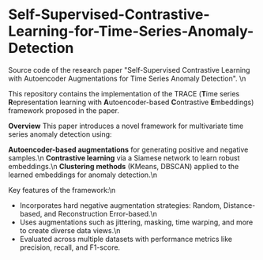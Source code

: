 # Self-Supervised-Contrastive-Learning-for-Time-Series-Anomaly-Detection
Source code of the research paper "Self-Supervised Contrastive Learning with Autoencoder Augmentations for Time Series Anomaly Detection". 
\n

This repository contains the implementation of the TRACE (**T**ime series
**R**epresentation learning with **A**utoencoder-based **C**ontrastive **E**mbeddings) framework proposed in the paper.

**Overview**
This paper introduces a novel framework for multivariate time series anomaly detection using:

**Autoencoder-based augmentations** for generating positive and negative samples.\n
**Contrastive learning** via a Siamese network to learn robust embeddings.\n
**Clustering methods** (KMeans, DBSCAN) applied to the learned embeddings for anomaly detection.\n

Key features of the framework:\n
- Incorporates hard negative augmentation strategies: Random, Distance-based, and Reconstruction Error-based.\n
- Uses augmentations such as jittering, masking, time warping, and more to create diverse data views.\n
- Evaluated across multiple datasets with performance metrics like precision, recall, and F1-score.

